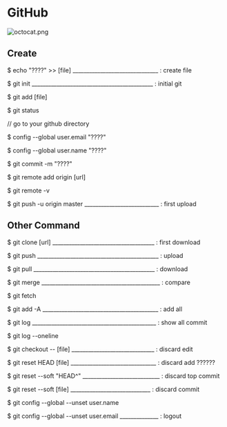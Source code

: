 # GitHub
![octocat.png](https://raw.githubusercontent.com/LITTL3BEAR/foo/master/octocat.png)

## Create
$ echo "????" >> [file] _______________________________ : create file

$ git init ____________________________________________ : initial git

$ git add [file]

$ git status

// go to your github directory

$ config --global user.email "????"

$ config --global user.name "????"

$ git commit -m "????"

$ git remote add origin [url]

$ git remote -v

$ git push -u origin master ___________________________ : first upload


## Other Command
$ git clone [url] _____________________________________ : first download

$ git push ____________________________________________ : upload

$ git pull ____________________________________________ : download

$ git merge ___________________________________________ : compare

$ git fetch

$ git add -A __________________________________________ : add all

$ git log _____________________________________________ : show all commit

$ git log --oneline

$ git checkout -- [file] ______________________________ : discard edit

$ git reset HEAD [file] _______________________________ : discard add ??????

$ git reset --soft "HEAD^" ____________________________ : discard top commit

$ git reset --soft [file] _____________________________ : discard commit

$ git config --global --unset user.name

$ git config --global --unset user.email ______________ : logout


